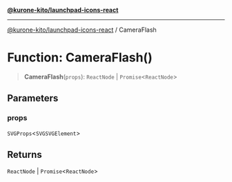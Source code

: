 [**@kurone-kito/launchpad-icons-react**](../README.md)

***

[@kurone-kito/launchpad-icons-react](../globals.md) / CameraFlash

# Function: CameraFlash()

> **CameraFlash**(`props`): `ReactNode` \| `Promise`\<`ReactNode`\>

## Parameters

### props

`SVGProps`\<`SVGSVGElement`\>

## Returns

`ReactNode` \| `Promise`\<`ReactNode`\>
